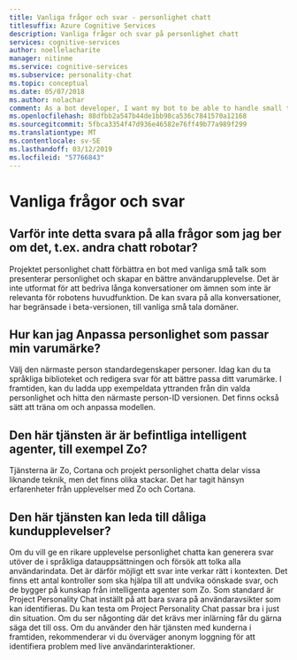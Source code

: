 ```yaml
---
title: Vanliga frågor och svar - personlighet chatt
titlesuffix: Azure Cognitive Services
description: Vanliga frågor och svar på personlighet chatt
services: cognitive-services
author: noellelacharite
manager: nitinme
ms.service: cognitive-services
ms.subservice: personality-chat
ms.topic: conceptual
ms.date: 05/07/2018
ms.author: nolachar
comment: As a bot developer, I want my bot to be able to handle small talk in a consistent tone so that my bot appears more complete and conversational.
ms.openlocfilehash: 88dfbb2a547b44de1bb98ca536c7841570a12168
ms.sourcegitcommit: 5fbca3354f47d936e46582e76ff49b77a989f299
ms.translationtype: MT
ms.contentlocale: sv-SE
ms.lasthandoff: 03/12/2019
ms.locfileid: "57766843"
---
```

# <a name="frequently-asked-questions"></a>Vanliga frågor och svar

## <a name="why-doesnt-this-answer-every-question-i-ask-it-like-other-chat-bots"></a>Varför inte detta svara på alla frågor som jag ber om det, t.ex. andra chatt robotar?

Projektet personlighet chatt förbättra en bot med vanliga små talk som presenterar personlighet och skapar en bättre användarupplevelse. Det är inte utformat för att bedriva långa konversationer om ämnen som inte är relevanta för robotens huvudfunktion. De kan svara på alla konversationer, har begränsade i beta-versionen, till vanliga små tala domäner.

## <a name="how-can-i-customize-the-personality-to-suit-my-brand"></a>Hur kan jag Anpassa personlighet som passar min varumärke?

Välj den närmaste person standardegenskaper personer. Idag kan du ta språkliga biblioteket och redigera svar för att bättre passa ditt varumärke. I framtiden, kan du ladda upp exempeldata yttranden från din valda personlighet och hitta den närmaste person-ID versionen. Det finns också sätt att träna om och anpassa modellen.

## <a name="is-this-service-powering-existing-intelligent-agents-such-aszo"></a>Den här tjänsten är är befintliga intelligent agenter, till exempel Zo?

Tjänsterna är Zo, Cortana och projekt personlighet chatta delar vissa liknande teknik, men det finns olika stackar. Det har tagit hänsyn erfarenheter från upplevelser med Zo och Cortana.

## <a name="can-this-service-lead-to-bad-customer-experiences"></a>Den här tjänsten kan leda till dåliga kundupplevelser?

Om du vill ge en rikare upplevelse personlighet chatta kan generera svar utöver de i språkliga datauppsättningen och försök att tolka alla användarindata. Det är därför möjligt ett svar inte verkar rätt i kontexten. Det finns ett antal kontroller som ska hjälpa till att undvika oönskade svar, och de bygger på kunskap från intelligenta agenter som Zo. Som standard är Project Personality Chat inställt på att bara svara på användaravsikter som kan identifieras. Du kan testa om Project Personality Chat passar bra i just din situation. Om du ser någonting där det krävs mer inlärning får du gärna säga det till oss. Om du använder den här tjänsten med kunderna i framtiden, rekommenderar vi du överväger anonym loggning för att identifiera problem med live användarinteraktioner.
